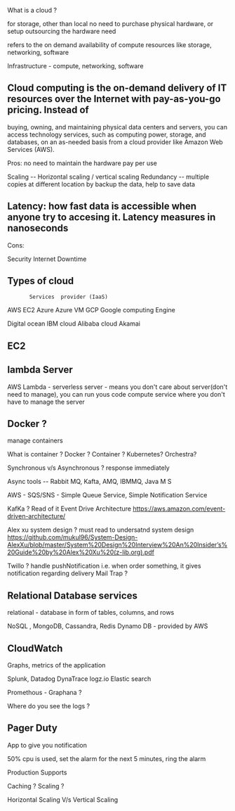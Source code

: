 What is a cloud ?

for storage, other than local
no need to purchase physical hardware, or setup
outsourcing the hardware need


refers to the on demand availability of compute resources
like storage, networking, software

Infrastructure - compute, networking, software

## Cloud computing is the on-demand delivery of IT resources over the Internet with pay-as-you-go pricing. Instead of 
buying, owning, and maintaining physical data centers and servers, you can access technology services, such as 
computing power, storage, and databases, on an as-needed basis from a cloud provider like Amazon Web Services (AWS).

Pros:
no need to maintain the hardware
pay per use

Scaling -- Horizontal scaling / vertical scaling
Redundancy -- multiple copies at different location by backup the data, help to save data

## Latency: how fast data is accessible when anyone try to accesing it. Latency measures in nanoseconds

Cons:

Security
Internet
Downtime

## Types of cloud
           Services  provider (IaaS)
AWS        EC2 
Azure      Azure VM
GCP        Google computing Engine

Digital ocean
IBM cloud
Alibaba cloud
Akamai 

## EC2

## lambda Server

AWS Lambda - serverless server - means you don't care about server(don't need to manage), you can run yous code
compute service where you don't have to manage the server

## Docker ?

manage containers

What is container ?
Docker ?
Container ?
Kubernetes?
Orchestra?

Synchronous v/s Asynchronous ? response immediately 

Async tools -- Rabbit MQ, Kafta, AMQ, IBMMQ, Java M S

AWS - SQS/SNS - Simple Queue Service, Simple Notification Service

KafKa ? Read of it 
Event Drive Architecture https://aws.amazon.com/event-driven-architecture/

Alex xu system design ? must read to undersatnd system design
https://github.com/mukul96/System-Design-AlexXu/blob/master/System%20Design%20Interview%20An%20Insider’s%20Guide%20by%20Alex%20Xu%20(z-lib.org).pdf


Twillo ? handle pushNotification i.e. when order something, it gives notification regarding delivery
Mail Trap ?

## Relational Database services
relational - database in form of tables, columns, and rows

NoSQL , MongoDB, Cassandra, Redis
Dynamo DB - provided by AWS

## CloudWatch

Graphs, metrics of the application

Splunk,
Datadog
DynaTrace
logz.io
Elastic search

Promethous - Graphana ?

Where do you see the logs ?

## Pager Duty

App to give you notification

50% cpu is used, set the alarm
for the next 5 minutes, ring the alarm

Production Supports

Caching ?
Scaling ?

Horizontal Scaling V/s Vertical Scaling



